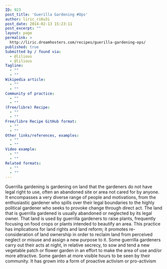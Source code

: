 ```yaml
---
ID: 923
post_title: 'Guerilla Gardening #Ops'
author: liric_ri6u3i
post_date: 2014-02-13 15:23:11
post_excerpt: ""
layout: page
permalink: >
  http://liric.dreamhosters.com/recipes/guerilla-gardening-ops/
published: true
Submitted by / found via:
  - @lilious
  - @lilious
Tagline:
  - ""
  - ""
Wikipedia article:
  - ""
  - ""
Community of practice:
  - ""
  - ""
(Free/libre) Recipe:
  - ""
  - ""
Free/libre Recipe GitHub format:
  - ""
  - ""
Other links/references, examples:
  - ""
  - ""
Video example:
  - ""
  - ""
Related formats:
  - ""
  - ""
---
```

Guerrilla gardening is gardening on land that the gardeners do not have legal right to use, often an abandoned site or area not cared for by anyone. It encompasses a very diverse range of people and motivations, from the enthusiastic gardener who spills over their legal boundaries to the highly political gardener who seeks to provoke change through direct act.
The land that is guerrilla gardened is usually abandoned or neglected by its legal owner. That land is used by guerrilla gardeners to raise plants, frequently focusing on food crops or plants intended to beautify an area. This practice has implications for land rights and land reform; it promotes re-consideration of land ownership in order to reclaim land from perceived neglect or misuse and assign a new purpose to it.
Some guerrilla gardeners carry out their acts at night, in relative secrecy, to sow and tend a new vegetable patch or flower garden in an effort to make the area of use and/or more attractive. Some garden at more visible hours to be seen by their community. It has grown into a form of proactive activism or pro-activism